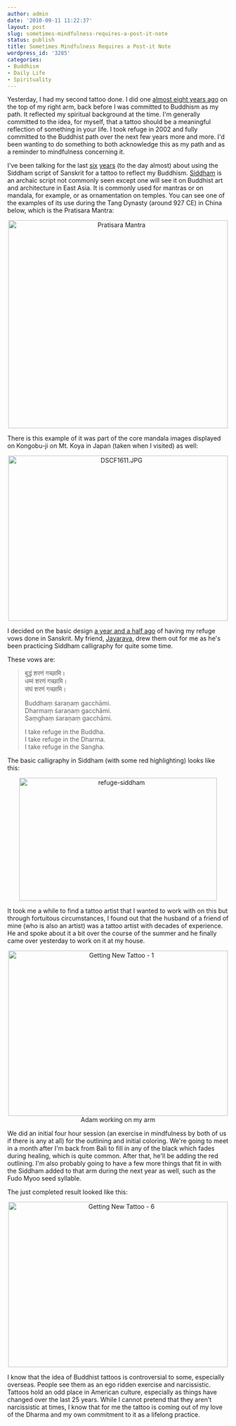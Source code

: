 ```yaml
---
author: admin
date: '2010-09-11 11:22:37'
layout: post
slug: sometimes-mindfulness-requires-a-post-it-note
status: publish
title: Sometimes Mindfulness Requires a Post-it Note
wordpress_id: '3285'
categories:
- Buddhism
- Daily Life
- Spirituality
---
```

Yesterday, I had my second tattoo done. I did one <a href="http://openbuddha.com/2002/10/30/tattoo/">almost eight years ago</a> on the top of my right arm, back before I was committed to Buddhism as my path. It reflected my spiritual background at the time. I'm generally committed to the idea, for myself, that a tattoo should be a meaningful reflection of something in your life. I took refuge in 2002 and fully committed to the Buddhist path over the next few years more and more. I'd been wanting to do something to both acknowledge this as my path and as a reminder to mindfulness concerning it.

I've been talking for the last <a href="http://openbuddha.com/2004/09/08/siddham-tattoo/">six</a> <a href="http://openbuddha.com/2004/09/09/more-tattoos/">years</a> (to the day almost) about using the Siddham script of Sanskrit for a tattoo to reflect my Buddhism. <a href="http://en.wikipedia.org/wiki/Siddha%E1%B9%83_script">Siddham</a> is an archaic script not commonly seen except one will see it on Buddhist art and architecture in East Asia. It is commonly used for mantras or on mandala, for example, or as ornamentation on temples. You can see one of the examples of its use during the Tang Dynasty (around 927 CE) in China below, which is the Pratisara Mantra:

<p style="text-align: center"><a href="http://www.flickr.com/photos/albill/4979661489/" title="Pratisara Mantra by albill, on Flickr"><img src="https://farm5.static.flickr.com/4091/4979661489_7d59e30791.jpg" width="500" height="472" alt="Pratisara Mantra" /></a></p>

There is this example of it was part of the core mandala images displayed on Kongobu-ji on Mt. Koya in Japan (taken when I visited) as well:

<p style="text-align: center"><a href="http://www.flickr.com/photos/albill/1495322734/" title="DSCF1611.JPG by albill, on Flickr"><img src="https://farm3.static.flickr.com/2228/1495322734_deae6f07d4.jpg" width="500" height="375" alt="DSCF1611.JPG" /></a></p>

I decided on the basic design <a href="http://openbuddha.com/2009/02/07/new-buddhist-tattoo-work/">a year and a half ago</a> of having my refuge vows done in Sanskrit. My friend, <a href="http://visiblemantra.org/">Jayarava</a>, drew them out for me as he's been practicing Siddham calligraphy for quite some time. 

These vows are:
<blockquote>बुद्धं शरणं गच्छामि।<br>
धम्मं शरणं गच्छामि।<br>
संघं शरणं गच्छामि।

Buddhaṃ śaraṇaṃ gacchāmi.<br>
Dharmaṃ śaraṇaṃ gacchāmi.<br>
Saṃghaṃ śaraṇaṃ gacchāmi.

I take refuge in the Buddha.<br>
I take refuge in the Dharma.<br>
I take refuge in the Sangha.</blockquote>

The basic calligraphy in Siddham (with some red highlighting) looks like this:

<p style="text-align: center"><a href="http://www.flickr.com/photos/albill/3262451972/" title="refuge-siddham by albill, on Flickr"><img src="https://farm4.static.flickr.com/3389/3262451972_4103906650.jpg" width="450" height="279" alt="refuge-siddham" /></a></p>

It took me a while to find a tattoo artist that I wanted to work with on this but through fortuitous circumstances, I found out that the husband of a friend of mine (who is also an artist) was a tattoo artist with decades of experience. He and spoke about it a bit over the course of the summer and he finally came over yesterday to work on it at my house.

<p style="text-align: center"><a href="http://www.flickr.com/photos/albill/4978127971/" title="Getting New Tattoo - 1 by albill, on Flickr"><img src="https://farm5.static.flickr.com/4150/4978127971_4164b567c6.jpg" width="500" height="375" alt="Getting New Tattoo - 1" /></a><br>Adam working on my arm</p>

We did an initial four hour session (an exercise in mindfulness by both of us if there is any at all) for the outlining and initial coloring. We're going to meet in a month after I'm back from Bali to fill in any of the black which fades during healing, which is quite common. After that, he'll be adding the red outlining. I'm also probably going to have a few more things that fit in with the Siddham added to that arm during the next year as well, such as the Fudo Myoo seed syllable. 

The just completed result looked like this:

<p style="text-align: center"><a href="http://www.flickr.com/photos/albill/4978737276/" title="Getting New Tattoo - 6 by albill, on Flickr"><img src="https://farm5.static.flickr.com/4130/4978737276_c687acd88f.jpg" width="500" height="375" alt="Getting New Tattoo - 6" /></a></p>

I know that the idea of Buddhist tattoos is controversial to some, especially overseas. People see them as an ego ridden exercise and narcissistic. Tattoos hold an odd place in American culture, especially as things have changed over the last 25 years. While I cannot pretend that they aren't narcissistic at times, I know that for me the tattoo is coming out of my love of the Dharma and my own commitment to it as a lifelong practice.
